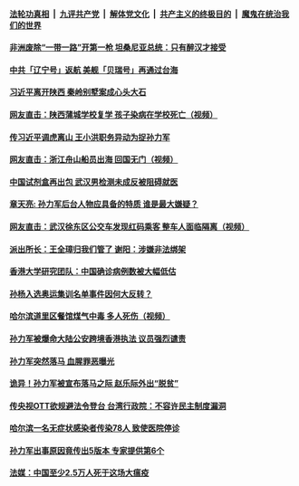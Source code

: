 

####  [法轮功真相](../../../../basic/blob/master/README.md?t=04241231) &nbsp;|&nbsp; [九评共产党](../../../../9ping.md/blob/master/README.md?t=04241231) &nbsp;|&nbsp; [解体党文化](../../../../jtdwh.md/blob/master/README.md?t=04241231)  &nbsp;|&nbsp; [共产主义的终极目的](../../../../gczydzjmd.md/blob/master/README.md?t=04241231) &nbsp;|&nbsp; [魔鬼在统治我们的世界](../../../../mgztzwmdsj.md/blob/master/README.md?t=04241231) 

#### [非洲废除“一带一路”开第一枪 坦桑尼亚总统：只有醉汉才接受](../pages/soh5/370621.md?t=04241231) 
#### [中共「辽宁号」返航   美舰「贝瑞号」再通过台海](../pages/soh5/370660.md?t=04241231) 
#### [习近平离开陕西 秦岭别墅案成心头大石](../pages/soh5/370672.md?t=04241231) 
#### [网友直击：陕西蒲城学校复学  孩子染病在学校死亡（视频）](../pages/soh5/370651.md?t=04241231) 
#### [传习近平调虎离山 王小洪职务异动为捉孙力军](../pages/soh5/370627.md?t=04241231) 
#### [网友直击：浙江舟山船员出海  回国无门（视频）](../pages/soh5/370597.md?t=04241231) 
#### [中国试剂盒再出包 武汉男检测未成反被阻碍就医](../pages/soh5/370612.md?t=04241231) 
#### [章天亮: 孙力军后台人物应具备的特质 谁是最大嫌疑？](../pages/soh5/370558.md?t=04241231) 
#### [网友直击：武汉徐东区公交车发现红码乘客  整车人面临隔离（视频）](../pages/soh5/370459.md?t=04241231) 
#### [派出所长：王全璋归我们管了 谢阳：涉嫌非法绑架](../pages/soh5/370462.md?t=04241231) 
#### [香港大学研究团队：中国确诊病例数被大幅低估](../pages/soh5/370453.md?t=04241231) 
#### [孙杨入选奥运集训名单事件因何大反转？](../pages/soh5/370456.md?t=04241231) 
#### [哈尔滨道里区餐馆煤气中毒  多人死伤（视频）](../pages/soh5/370441.md?t=04241231) 
#### [孙力军被爆命大陆公安跨境香港执法 议员强烈谴责](../pages/soh5/370438.md?t=04241231) 
#### [孙力军突然落马  血腥罪恶曝光](../pages/soh5/370420.md?t=04241231) 
#### [诡异！孙力军被宣布落马之际 赵乐际外出“脱贫”](../pages/soh5/370411.md?t=04241231) 
#### [传央视OTT欲规避法令登台 台湾行政院：不容许民主制度漏洞](../pages/soh5/370342.md?t=04241231) 
#### [哈尔滨一名无症状感染者传染78人  致使医院停诊](../pages/soh5/370348.md?t=04241231) 
#### [孙力军出事原因竟传出5版本 专家提供第6个](../pages/soh5/370333.md?t=04241231) 
#### [法媒：中国至少2.5万人死于这场大瘟疫](../pages/soh5/370309.md?t=04241231) 
